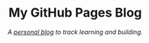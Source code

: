 <header>

<!--
  <<< Author notes: Course header >>>
  Include a 1280×640 image, course title in sentence case, and a concise description in emphasis.
  In your repository settings: enable template repository, add your 1280×640 social image, auto delete head branches.
  Add your open source license, GitHub uses MIT license.
-->

# My GitHub Pages Blog

_A [personal blog](https://edyth-k.github.io/skills-github-pages/) to track learning and building._

</header>

